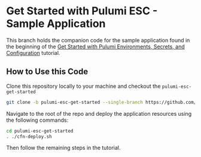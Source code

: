 # Get Started with Pulumi ESC - Sample Application

This branch holds the companion code for the sample application found in the beginning of the [Get Started with Pulumi Environments, Secrets, and Configuration](/docs/using-pulumi/esc/get-started/) tutorial.

## How to Use this Code

Clone this repository locally to your machine and checkout the `pulumi-esc-get-started`

```bash
git clone -b pulumi-esc-get-started --single-branch https://github.com/pulumi/tutorials.git
```

Navigate to the root of the repo and deploy the application resources using the following commands:

```bash
cd pulumi-esc-get-started
. ./cfn-deploy.sh
```
Then follow the remaining steps in the tutorial.
